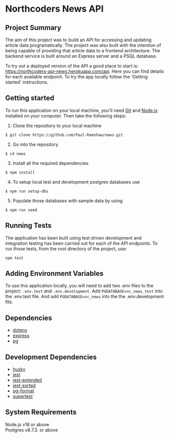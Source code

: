 # Northcoders News API

## Project Summary

The aim of this project was to build an API for accessing and updating article data programatically. The project was also built with the intention of being capable of providing that article data to a frontend architecture. The backend service is built around an Express server and a PSQL database.

To try out a deployed version of the API a good place to start is: https://northcoders-api-news.herokuapp.com/api. Here you can find details for each available endpoint. To try the app locally follow the 'Getting started' instructions.

## Getting started

To run this application on your local machine, you'll need [Git](https://git-scm.com/) and [Node.js](https://nodejs.org/en/download/) installed on your computer. Then take the following steps:

1. Clone the repository to your local machine

```
$ git clone https://github.com/Paul-Ramshaw/news.git
```

2. Go into the repository

```
$ cd news
```

3. Install all the required dependencies

```
$ npm install
```

4. To setup local test and development postgres databases use

```
$ npm run setup-dbs
```

5. Populate those databases with sample data by using

```
$ npm run seed
```

## Running Tests

The application has been built using test driven development and integration testing has been carried out for each of the API endpoints. To run those tests, from the root directory of the project, use:

```
npm test
```

## Adding Environment Variables

To use this application locally, you will need to add two .env files to the project: `.env.test` and `.env.development`. Add `PGDATABASE=nc_news_test` into the .env.test file. And add `PGDATABASE=nc_news` into the the .env.development file.

## Dependencies

- [dotenv](https://www.npmjs.com/package/dotenv)
- [express](https://expressjs.com/)
- [pg](https://www.npmjs.com/package/pg)

## Development Dependencies

- [husky](https://typicode.github.io/husky/#/)
- [jest](https://jestjs.io/)
- [jest-extended](https://www.npmjs.com/package/jest-extended)
- [jest-sorted](https://www.npmjs.com/package/jest-sorted)
- [pg-format](https://www.npmjs.com/package/pg-format)
- [supertest](https://www.npmjs.com/package/supertest)

## System Requirements

Node.js v18 or above<br>
Postgres v8.7.3. or above
